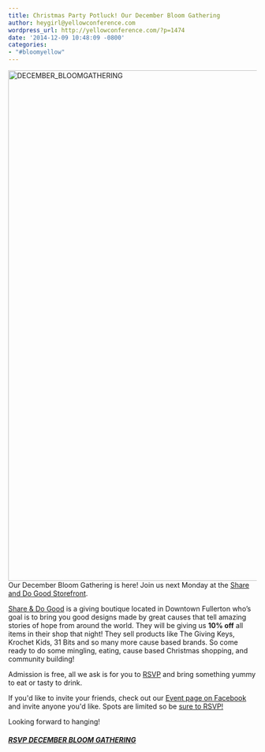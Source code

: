 ```yaml
---
title: Christmas Party Potluck! Our December Bloom Gathering
author: heygirl@yellowconference.com
wordpress_url: http://yellowconference.com/?p=1474
date: '2014-12-09 10:48:09 -0800'
categories:
- "#bloomyellow"
---
```

<p><a href="http://yellowconference.com/wp-content/uploads/2014/12/DECEMBER_BLOOMGATHERING.jpg"><img class="size-full wp-image-1475 alignleft" src="http://yellowconference.com/wp-content/uploads/2014/12/DECEMBER_BLOOMGATHERING.jpg" alt="DECEMBER_BLOOMGATHERING" width="700" height="1035" /></a><br />
Our December Bloom Gathering is here! Join us next Monday at the <a href="http://www.shareanddogood.com/" target="_blank">Share and Do Good Storefront</a>.</p>
<p><a href="http://www.shareanddogood.com/" target="_blank">Share &amp; Do Good</a> is a giving boutique located in Downtown Fullerton who&rsquo;s goal is to bring you good designs made by great causes that tell amazing stories of hope from around the world. They will be giving us <strong>10% off</strong> all items in their shop that night! They sell products like The Giving Keys, Krochet Kids, 31 Bits and so many more cause based brands. So come ready to do some mingling, eating, cause based Christmas shopping, and community building!</p>
<p>Admission is free, all we ask is for you to <a href="https://ti.to/yellowconference/bloom-gathering-christmas-party" target="_blank">RSVP</a> and bring something yummy to eat or tasty to drink.</p>
<p>If you'd like to invite your friends, check out our <a href="https://www.facebook.com/events/1026356710723356/?pnref=story" target="_blank">Event page on Facebook </a>and invite anyone you'd like. Spots are limited so be <a href="https://ti.to/yellowconference/bloom-gathering-christmas-party" target="_blank">sure to RSVP!</a></p>
<p>Looking forward to hanging!</p>
<h5><a href="https://ti.to/yellowconference/bloom-gathering-christmas-party" target="_blank">RSVP DECEMBER BLOOM GATHERING</a></h5></p>
